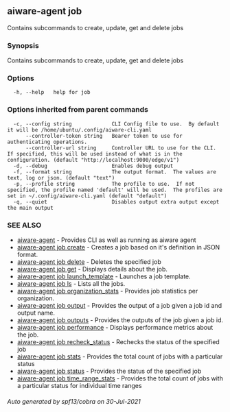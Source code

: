 ## aiware-agent job

Contains subcommands to create, update, get and delete jobs

### Synopsis

Contains subcommands to create, update, get and delete jobs

### Options

```
  -h, --help   help for job
```

### Options inherited from parent commands

```
  -c, --config string             CLI Config file to use.  By default it will be /home/ubuntu/.config/aiware-cli.yaml
      --controller-token string   Bearer token to use for authenticating operations.
      --controller-url string     Controller URL to use for the CLI.  If specified, this will be used instead of what is in the configuration. (default "http://localhost:9000/edge/v1")
  -d, --debug                     Enables debug output
  -f, --format string             The output format.  The values are text, log or json. (default "text")
  -p, --profile string            The profile to use.  If not specified, the profile named 'default' will be used.  The profiles are set in ~/.config/aiware-cli.yaml (default "default")
  -q, --quiet                     Disables output extra output except the main output
```

### SEE ALSO

* [aiware-agent](/cli/aiware-agent.md)	 - Provides CLI as well as running as aiware agent
* [aiware-agent job create](/cli/aiware-agent_job_create.md)	 - Creates a job based on it's definition in JSON format.
* [aiware-agent job delete](/cli/aiware-agent_job_delete.md)	 - Deletes the specified job
* [aiware-agent job get](/cli/aiware-agent_job_get.md)	 - Displays details about the job.
* [aiware-agent job launch_template](/cli/aiware-agent_job_launch_template.md)	 - Launches a job template.
* [aiware-agent job ls](/cli/aiware-agent_job_ls.md)	 - Lists all the jobs.
* [aiware-agent job organization_stats](/cli/aiware-agent_job_organization_stats.md)	 - Provides job statistics per organization.
* [aiware-agent job output](/cli/aiware-agent_job_output.md)	 - Provides the output of a job given a job id and output name.
* [aiware-agent job outputs](/cli/aiware-agent_job_outputs.md)	 - Provides the outputs of the job given a job id.
* [aiware-agent job performance](/cli/aiware-agent_job_performance.md)	 - Displays performance metrics about the job.
* [aiware-agent job recheck_status](/cli/aiware-agent_job_recheck_status.md)	 - Rechecks the status of the specified job
* [aiware-agent job stats](/cli/aiware-agent_job_stats.md)	 - Provides the total count of jobs with a particular status
* [aiware-agent job status](/cli/aiware-agent_job_status.md)	 - Provides the status of  the specified job
* [aiware-agent job time_range_stats](/cli/aiware-agent_job_time_range_stats.md)	 - Provides the total count of jobs with a particular status for individual time ranges

###### Auto generated by spf13/cobra on 30-Jul-2021
